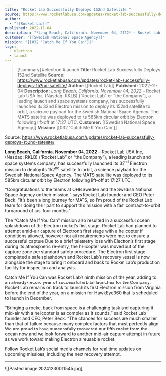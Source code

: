 ```yaml
---
title: "Rocket Lab Successfully Deploys 152nd Satellite "
source: https://www.rocketlabusa.com/updates/rocket-lab-successfully-deploys-152nd-satellite/
author:
  - "[[Rocket Lab]]"
published: 2022-11-04
description: "*Long Beach, California. November 04, 2022* – Rocket Lab USA Inc, (Nasdaq: RKLB) (“Rocket Lab” or “the Company”), a leading launch and space systems company, has successfully launched its 32nd Electron mission to deploy its 152nd satellite to orbit, a science payload for the Swedish National Space Agency. The MATS satellite was deployed to its 585km circular orbit by Electron following lift-off at 17:27 UTC."
customer: "[[Swedish National Space Agency]]"
mission: "[[032 'Catch Me If You Can']]"
tags:
  - electron
  - launch
---
```

>[!summary]
#electron #launch
**Title:** Rocket Lab Successfully Deploys 152nd Satellite 
**Source:** https://www.rocketlabusa.com/updates/rocket-lab-successfully-deploys-152nd-satellite/
**Author:** [[Rocket Lab]]
**Published:** 2022-11-04
**Description:** *Long Beach, California. November 04, 2022* – Rocket Lab USA Inc, (Nasdaq: RKLB) (“Rocket Lab” or “the Company”), a leading launch and space systems company, has successfully launched its 32nd Electron mission to deploy its 152nd satellite to orbit, a science payload for the Swedish National Space Agency. The MATS satellite was deployed to its 585km circular orbit by Electron following lift-off at 17:27 UTC.
**Customer:** [[Swedish National Space Agency]]
**Mission:** [[032 'Catch Me If You Can']]

Source: https://www.rocketlabusa.com/updates/rocket-lab-successfully-deploys-152nd-satellite/

**Long Beach, California. November 04, 2022** – Rocket Lab USA Inc, (Nasdaq: RKLB) (“Rocket Lab” or “the Company”), a leading launch and space systems company, has successfully launched its 32<sup>nd</sup> Electron mission to deploy its 152<sup>nd</sup> satellite to orbit, a science payload for the Swedish National Space Agency. The MATS satellite was deployed to its 585km circular orbit by Electron following lift-off at 17:27 UTC.

“Congratulations to the teams at OHB Sweden and the Swedish National Space Agency on their mission,” says Rocket Lab founder and CEO Peter Beck. “It’s been a long journey for MATS, so I’m proud of the Rocket Lab team for doing their part to support this mission with a fast contract-to-orbit turnaround of just four months.”

The “Catch Me If You Can” mission also resulted in a successful ocean splashdown of the Electron rocket’s first stage. Rocket Lab had planned to attempt amid-air capture of Electron’s first stage with a helicopter if conditions allowed, however not all requirements were met to ensure a successful capture Due to a brief telemetry loss with Electron’s first stage during its atmospheric re-entry, the helicopter was moved out of the capture zone per standard safety procedure. The Electron first stage completed a safe splashdown and Rocket Lab’s recovery vessel is now alongside the stage to bring it onboard and back to Rocket Lab’s production facility for inspection and analysis.

Catch Me If You Can was Rocket Lab’s ninth mission of the year, adding to an already-record year of successful orbital launches for the Company. Rocket Lab remains on track to launch its first Electron mission from Virginia before the end of the year, on a mission for HawkEye360 that is scheduled to launch in December.

“Bringing a rocket back from space is a challenging task and capturing it mid-air with a helicopter is as complex as it sounds,” said Rocket Lab founder and CEO, Peter Beck. “The chances for success are much smaller than that of failure because many complex factors that must perfectly align. We are proud to have successfully recovered our fifth rocket from the ocean now and we look forward to another mid-air capture attempt in future as we work toward making Electron a reusable rocket.

Follow Rocket Lab’s social media channels for real time updates on upcoming missions, including the next recovery attempt.

---

![[Pasted image 20241230011545.jpg]]